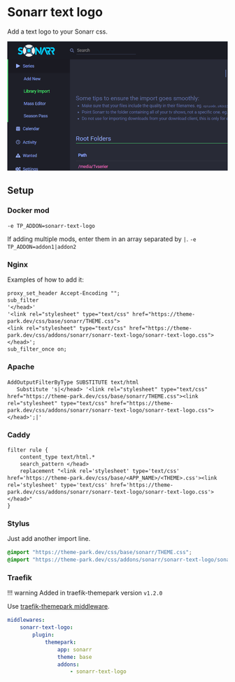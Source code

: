 # Sonarr text logo

Add a text logo to your Sonarr css.

<p>
<a href="desktop.png" rel="noopener"><img src="desktop.png" alt="Screen Shot 1" /></a>
</p>

## Setup

### Docker mod

`-e TP_ADDON=sonarr-text-logo`

If adding multiple mods, enter them in an array separated by  `|`. `-e TP_ADDON=addon1|addon2`

### Nginx

Examples of how to add it:

```nginx
proxy_set_header Accept-Encoding "";
sub_filter
'</head>'
'<link rel="stylesheet" type="text/css" href="https://theme-park.dev/css/base/sonarr/THEME.css">
<link rel="stylesheet" type="text/css" href="https://theme-park.dev/css/addons/sonarr/sonarr-text-logo/sonarr-text-logo.css">
</head>';
sub_filter_once on;
```

### Apache

```nginx
AddOutputFilterByType SUBSTITUTE text/html
   Substitute 's|</head> '<link rel="stylesheet" type="text/css" href="https://theme-park.dev/css/base/sonarr/THEME.css"><link rel="stylesheet" type="text/css" href="https://theme-park.dev/css/addons/sonarr/sonarr-text-logo/sonarr-text-logo.css">
</head>';|'
```

### Caddy

```nginx
filter rule {
    content_type text/html.*
    search_pattern </head>
    replacement "<link rel='stylesheet' type='text/css' href='https://theme-park.dev/css/base/<APP_NAME>/<THEME>.css'><link rel='stylesheet' type='text/css' href='https://theme-park.dev/css/addons/sonarr/sonarr-text-logo/sonarr-text-logo.css'></head>"
}
```

### Stylus

Just add another import line.

```css
@import "https://theme-park.dev/css/base/sonarr/THEME.css";
@import "https://theme-park.dev/css/addons/sonarr/sonarr-text-logo/sonarr-text-logo.css";
```

### Traefik

>
!!! warning
    Added in traefik-themepark version `v1.2.0`

Use <a href="/setup/#traefik" rel="noopener">traefik-themepark middleware</a>.

```yaml
middlewares:
    sonarr-text-logo:
        plugin:
            themepark:
                app: sonarr
                theme: base
                addons:
                    - sonarr-text-logo
```
